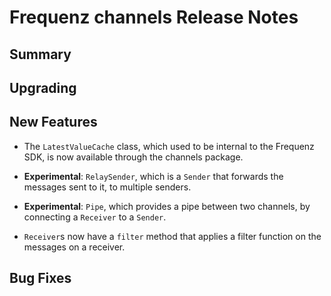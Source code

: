 # Frequenz channels Release Notes

## Summary

<!-- Here goes a general summary of what this release is about -->

## Upgrading

<!-- Here goes notes on how to upgrade from previous versions, including deprecations and what they should be replaced with -->

## New Features

- The `LatestValueCache` class, which used to be internal to the Frequenz SDK, is now available through the channels package.

- **Experimental**: `RelaySender`, which is a `Sender` that forwards the messages sent to it, to multiple senders.

- **Experimental**: `Pipe`, which provides a pipe between two channels, by connecting a `Receiver` to a `Sender`.

- `Receiver`s now have a `filter` method that applies a filter function on the messages on a receiver.

## Bug Fixes

<!-- Here goes notable bug fixes that are worth a special mention or explanation -->
